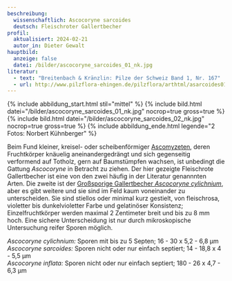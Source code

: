 ```yaml
---
beschreibung:
  wissenschaftlich: Ascocoryne sarcoides
  deutsch: Fleischroter Gallertbecher
profil:
  aktualisiert: 2024-02-21
  autor_in: Dieter Gewalt
hauptbild:
  anzeige: false
  datei: /bilder/ascocoryne_sarcoides_01_nk.jpg
literatur:
  - text: "Breitenbach & Kränzlin: Pilze der Schweiz Band 1, Nr. 167"
  - url: http://www.pilzflora-ehingen.de/pilzflora/arthtml/asarcoides01.php
---
```

{% include abbildung_start.html stil="mittel" %}
{% include bild.html datei="/bilder/ascocoryne_sarcoides_01_nk.jpg" nocrop=true gross=true %}
{% include bild.html datei="/bilder/ascocoryne_sarcoides_02_nk.jpg" nocrop=true gross=true %}
{% include abbildung_ende.html legende="2 Fotos: Norbert Kühnberger" %}

Beim Fund kleiner, kreisel- oder scheibenförmiger [Ascomyzeten](Ascomyzeten "Glossar"), deren Fruchtkörper knäuelig aneinandergedrängt und sich gegenseitig verformend auf Totholz, gern auf Baumstümpfen wachsen, ist unbedingt die Gattung *Ascocoryne* in Betracht zu ziehen. Der hier gezeigte Fleischrote Gallertbecher ist eine von den zwei häufig in der Literatur genannnten Arten. Die zweite ist der [Großsporige Gallertbecher *Ascocoryne cylichnium*](/pilze/ascocoryne-cylichnium-großsporiger-gallertbeche), aber es gibt weitere und sie sind im Feld kaum voneinander zu unterscheiden. Sie sind stiellos oder minimal kurz gestielt, von fleischrosa, violetter bis dunkelvioletter Farbe und gelatinöser Konsistenz; Einzelfruchtkörper werden maximal 2 Zentimeter breit und bis zu 8 mm hoch. Eine sichere Unterscheidung ist nur durch mikroskopische Untersuchung reifer Sporen möglich.

*Ascocoryne cylichnium:* Sporen mit bis zu 5 Septen; 16 - 30 x 5,2 - 6,8 µm\
*Ascocoryne sarcoides:* Sporen nicht oder nur einfach septiert; 14 - 18,8 x 4 - 5,5 µm\
*Ascocoryne inflata:* Sporen nicht oder nur einfach septiert; 180 - 26 x 4,7 - 6,3 µm